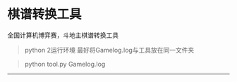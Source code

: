 # 棋谱转换工具
全国计算机博弈赛，斗地主棋谱转换工具
> python 2运行环境   最好将Gamelog.log与工具放在同一文件夹

> python tool.py Gamelog.log
------------------
